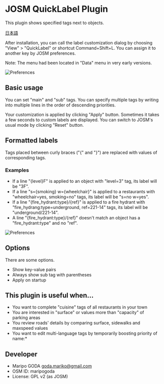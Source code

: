 # JOSM QuickLabel Plugin

This plugin shows specified tags next to objects.

[日本語](https://github.com/maripo/JOSM_quicklabel/blob/master/README.ja.md)

After installation, you can call the label customization dialog by choosing "View" > "QuickLabel" or shortcut Command+Shift+L. You can assign it to another key by JOSM preferences. 

Note: The menu had been located in "Data" menu in very early versions.

 ![Preferences](https://raw.githubusercontent.com/maripo/JOSM_quicklabel/master/doc/img/screenshot_en0.png)
 
 ## Basic usage
 
 You can set "main" and "sub" tags.
 You can specify multiple tags by writing into multiple lines in the order of descending priorities. 
 
Your customization is applied by clicking "Apply" button.
Sometimes it takes a few seconds to custom labels are displayed. 
You can switch to JOSM's usual mode by clicking "Reset" button.
 
 ## Formatted labels
 
 Tags placed between curly braces ("{" and "}") are replaced with values of corresponding tags.
 
 ### Examples
 * If a line "{level}F" is applied to an object with "level=3" tag, its label will be "3F".
 * If a line "s={smoking} w={wheelchair}" is applied to a restaurants with "wheelchair=yes, smoking=no" tags, its label will be "s=no w=yes".
 * If a line "{fire_hydrant:type}/{ref}" is applied to a fire hydrant with "fire_hydrang:type=underground, ref=221-14" tags, its label will be "underground/221-14".
 * A line "{fire_hydrant:type}/{ref}" doesn't match an object has a "fire_hydrant:type" and no "ref". 
 
 ![Preferences](https://raw.githubusercontent.com/maripo/JOSM_quicklabel/master/doc/img/format_example_en.png) 
 
## Options

There are some options.

* Show key-value pairs
* Always show sub tag with parentheses
* Apply on startup

## This plugin is useful when...

 * You want to complete "cuisine" tags of all restaurants in your town
 * You are interested in "surface"  or values more than "capacity" of parking areas
 * You review roads' details by comparing surface, sidewalks and maxspeed values
 * You want to edit multi-language tags by temporarily boosting priority of name:* 

## Developer

 * Maripo GODA <goda.mariko@gmail.com>
 * OSM ID: maripogoda
 * License: GPL v2 (as JOSM)
 